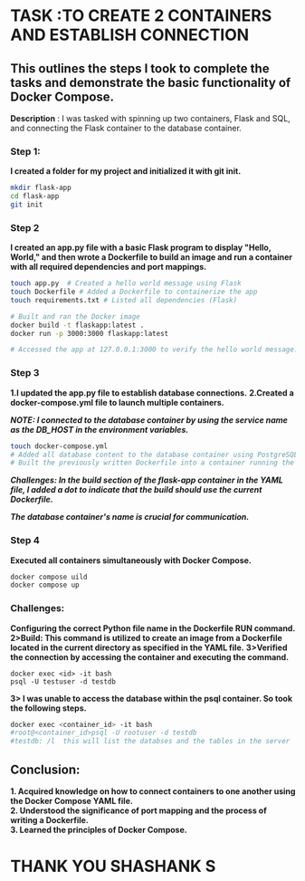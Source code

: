 #  TASK  :TO CREATE 2 CONTAINERS AND ESTABLISH CONNECTION
## This outlines the steps I took to complete the tasks and demonstrate the basic functionality of Docker Compose. 

**Description** : I was tasked with spinning up two containers, Flask and SQL, and connecting the Flask container to the database container.

### Step 1: 
**I created a folder for my project and initialized it with git init.**


 ```bash
 mkdir flask-app
 cd flask-app
 git init
 ```

### Step 2

 **I created an app.py file with a basic Flask program to display "Hello, World," and then wrote a Dockerfile to build an image and run a container with all required dependencies and port mappings.**
   
 ```bash
touch app.py  # Created a hello world message using Flask
touch Dockerfile # Added a Dockerfile to containerize the app
touch requirements.txt # Listed all dependencies (Flask)

# Built and ran the Docker image
docker build -t flaskapp:latest .
docker run -p 3000:3000 flaskapp:latest

# Accessed the app at 127.0.0.1:3000 to verify the hello world message.
```

 ### Step 3 
 **1.I updated the app.py file to establish database connections.**
**2.Created a docker-compose.yml file to launch multiple containers.**

***NOTE: I connected to the database container by using the service name as the DB_HOST in the environment variables.***

 ```bash
touch docker-compose.yml
# Added all database content to the database container using PostgreSQL.
# Built the previously written Dockerfile into a container running the Flask app.
```

 ***Challenges: In the build section of the flask-app container in the YAML file, I added a dot to indicate that the build should use the current Dockerfile.***

***The database container's name is crucial for communication.***


 ### Step 4 

 **Executed all containers simultaneously with Docker Compose.**

 ```bash
 docker compose uild
 docker compose up
 ```

### Challenges: ### 
 **Configuring the correct Python file name in the Dockerfile RUN command.**
 **2>Build: This command is utilized to create an image from a Dockerfile located in the current directory as specified in the YAML file.**
 **3>Verified the connection by accessing the container and executing the command.**
 
   ```
   docker exec <id> -it bash
   psql -U testuser -d testdb 
   ```  
 **3> I was unable to access the database within the psql container. So took the following steps.**
 
 ```bash
 docker exec <container_id> -it bash
 #root@<container_id>psql -U rootuser -d testdb
 #testdb: /l  this will list the databses and the tables in the server
 ```
 

 ## Conclusion:
 **1. Acquired knowledge on how to connect containers to one another using the Docker Compose YAML file.  
2. Understood the significance of port mapping and the process of writing a Dockerfile.  
3. Learned the principles of Docker Compose.**

 # THANK YOU SHASHANK S

